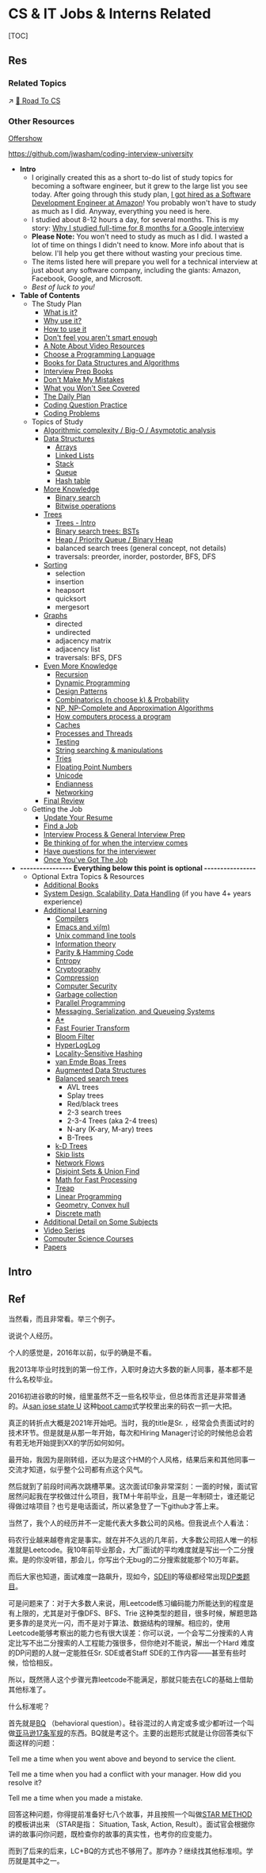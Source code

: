 # CS & IT Jobs & Interns Related

[TOC]



## Res
### Related Topics
↗ [🌲 Road To CS](../../💋%20Intro%20to%20Computer%20Science/🌲%20Road%20To%20CS.md)


### Other Resources
[Offershow](https://www.offershow.cn)

https://github.com/jwasham/coding-interview-university
- **Intro**
	- I originally created this as a short to-do list of study topics for becoming a software engineer, but it grew to the large list you see today. After going through this study plan, [I got hired as a Software Development Engineer at Amazon](https://startupnextdoor.com/ive-been-acquired-by-amazon/?src=ciu)! You probably won't have to study as much as I did. Anyway, everything you need is here.
	- I studied about 8-12 hours a day, for several months. This is my story: [Why I studied full-time for 8 months for a Google interview](https://medium.freecodecamp.org/why-i-studied-full-time-for-8-months-for-a-google-interview-cc662ce9bb13)
	- **Please Note:** You won't need to study as much as I did. I wasted a lot of time on things I didn't need to know. More info about that is below. I'll help you get there without wasting your precious time.
	- The items listed here will prepare you well for a technical interview at just about any software company, including the giants: Amazon, Facebook, Google, and Microsoft.
	- _Best of luck to you!_
- **Table of Contents**
	- The Study Plan
		- [What is it?](https://github.com/jwasham/coding-interview-university?tab=readme-ov-file#what-is-it)
		- [Why use it?](https://github.com/jwasham/coding-interview-university?tab=readme-ov-file#why-use-it)
		- [How to use it](https://github.com/jwasham/coding-interview-university?tab=readme-ov-file#how-to-use-it)
		- [Don't feel you aren't smart enough](https://github.com/jwasham/coding-interview-university?tab=readme-ov-file#dont-feel-you-arent-smart-enough)
		- [A Note About Video Resources](https://github.com/jwasham/coding-interview-university?tab=readme-ov-file#a-note-about-video-resources)
		- [Choose a Programming Language](https://github.com/jwasham/coding-interview-university?tab=readme-ov-file#choose-a-programming-language)
		- [Books for Data Structures and Algorithms](https://github.com/jwasham/coding-interview-university?tab=readme-ov-file#books-for-data-structures-and-algorithms)
		- [Interview Prep Books](https://github.com/jwasham/coding-interview-university?tab=readme-ov-file#interview-prep-books)
		- [Don't Make My Mistakes](https://github.com/jwasham/coding-interview-university?tab=readme-ov-file#dont-make-my-mistakes)
		- [What you Won't See Covered](https://github.com/jwasham/coding-interview-university?tab=readme-ov-file#what-you-wont-see-covered)
		- [The Daily Plan](https://github.com/jwasham/coding-interview-university?tab=readme-ov-file#the-daily-plan)
		- [Coding Question Practice](https://github.com/jwasham/coding-interview-university?tab=readme-ov-file#coding-question-practice)
		- [Coding Problems](https://github.com/jwasham/coding-interview-university?tab=readme-ov-file#coding-problems)
	- Topics of Study
		- [Algorithmic complexity / Big-O / Asymptotic analysis](https://github.com/jwasham/coding-interview-university?tab=readme-ov-file#algorithmic-complexity--big-o--asymptotic-analysis)
		- [Data Structures](https://github.com/jwasham/coding-interview-university?tab=readme-ov-file#data-structures)
		    - [Arrays](https://github.com/jwasham/coding-interview-university?tab=readme-ov-file#arrays)
		    - [Linked Lists](https://github.com/jwasham/coding-interview-university?tab=readme-ov-file#linked-lists)
		    - [Stack](https://github.com/jwasham/coding-interview-university?tab=readme-ov-file#stack)
		    - [Queue](https://github.com/jwasham/coding-interview-university?tab=readme-ov-file#queue)
		    - [Hash table](https://github.com/jwasham/coding-interview-university?tab=readme-ov-file#hash-table)
		- [More Knowledge](https://github.com/jwasham/coding-interview-university?tab=readme-ov-file#more-knowledge)
		    - [Binary search](https://github.com/jwasham/coding-interview-university?tab=readme-ov-file#binary-search)
		    - [Bitwise operations](https://github.com/jwasham/coding-interview-university?tab=readme-ov-file#bitwise-operations)
		- [Trees](https://github.com/jwasham/coding-interview-university?tab=readme-ov-file#trees)
		    - [Trees - Intro](https://github.com/jwasham/coding-interview-university?tab=readme-ov-file#trees---intro)
		    - [Binary search trees: BSTs](https://github.com/jwasham/coding-interview-university?tab=readme-ov-file#binary-search-trees-bsts)
		    - [Heap / Priority Queue / Binary Heap](https://github.com/jwasham/coding-interview-university?tab=readme-ov-file#heap--priority-queue--binary-heap)
		    - balanced search trees (general concept, not details)
		    - traversals: preorder, inorder, postorder, BFS, DFS
		- [Sorting](https://github.com/jwasham/coding-interview-university?tab=readme-ov-file#sorting)
		    - selection
		    - insertion
		    - heapsort
		    - quicksort
		    - mergesort
		- [Graphs](https://github.com/jwasham/coding-interview-university?tab=readme-ov-file#graphs)
		    - directed
		    - undirected
		    - adjacency matrix
		    - adjacency list
		    - traversals: BFS, DFS
		- [Even More Knowledge](https://github.com/jwasham/coding-interview-university?tab=readme-ov-file#even-more-knowledge)
		    - [Recursion](https://github.com/jwasham/coding-interview-university?tab=readme-ov-file#recursion)
		    - [Dynamic Programming](https://github.com/jwasham/coding-interview-university?tab=readme-ov-file#dynamic-programming)
		    - [Design Patterns](https://github.com/jwasham/coding-interview-university?tab=readme-ov-file#design-patterns)
		    - [Combinatorics (n choose k) & Probability](https://github.com/jwasham/coding-interview-university?tab=readme-ov-file#combinatorics-n-choose-k--probability)
		    - [NP, NP-Complete and Approximation Algorithms](https://github.com/jwasham/coding-interview-university?tab=readme-ov-file#np-np-complete-and-approximation-algorithms)
		    - [How computers process a program](https://github.com/jwasham/coding-interview-university?tab=readme-ov-file#how-computers-process-a-program)
		    - [Caches](https://github.com/jwasham/coding-interview-university?tab=readme-ov-file#caches)
		    - [Processes and Threads](https://github.com/jwasham/coding-interview-university?tab=readme-ov-file#processes-and-threads)
		    - [Testing](https://github.com/jwasham/coding-interview-university?tab=readme-ov-file#testing)
		    - [String searching & manipulations](https://github.com/jwasham/coding-interview-university?tab=readme-ov-file#string-searching--manipulations)
		    - [Tries](https://github.com/jwasham/coding-interview-university?tab=readme-ov-file#tries)
		    - [Floating Point Numbers](https://github.com/jwasham/coding-interview-university?tab=readme-ov-file#floating-point-numbers)
		    - [Unicode](https://github.com/jwasham/coding-interview-university?tab=readme-ov-file#unicode)
		    - [Endianness](https://github.com/jwasham/coding-interview-university?tab=readme-ov-file#endianness)
		    - [Networking](https://github.com/jwasham/coding-interview-university?tab=readme-ov-file#networking)
		- [Final Review](https://github.com/jwasham/coding-interview-university?tab=readme-ov-file#final-review)
	- Getting the Job
		- [Update Your Resume](https://github.com/jwasham/coding-interview-university?tab=readme-ov-file#update-your-resume)
		- [Find a Job](https://github.com/jwasham/coding-interview-university?tab=readme-ov-file#find-a-job)
		- [Interview Process & General Interview Prep](https://github.com/jwasham/coding-interview-university?tab=readme-ov-file#interview-process--general-interview-prep)
		- [Be thinking of for when the interview comes](https://github.com/jwasham/coding-interview-university?tab=readme-ov-file#be-thinking-of-for-when-the-interview-comes)
		- [Have questions for the interviewer](https://github.com/jwasham/coding-interview-university?tab=readme-ov-file#have-questions-for-the-interviewer)
		- [Once You've Got The Job](https://github.com/jwasham/coding-interview-university?tab=readme-ov-file#once-youve-got-the-job)
- **---------------- Everything below this point is optional ----------------**
	- Optional Extra Topics & Resources
		- [Additional Books](https://github.com/jwasham/coding-interview-university?tab=readme-ov-file#additional-books)
		- [System Design, Scalability, Data Handling](https://github.com/jwasham/coding-interview-university?tab=readme-ov-file#system-design-scalability-data-handling) (if you have 4+ years experience)
		- [Additional Learning](https://github.com/jwasham/coding-interview-university?tab=readme-ov-file#additional-learning)
		    - [Compilers](https://github.com/jwasham/coding-interview-university?tab=readme-ov-file#compilers)
		    - [Emacs and vi(m)](https://github.com/jwasham/coding-interview-university?tab=readme-ov-file#emacs-and-vim)
		    - [Unix command line tools](https://github.com/jwasham/coding-interview-university?tab=readme-ov-file#unix-command-line-tools)
		    - [Information theory](https://github.com/jwasham/coding-interview-university?tab=readme-ov-file#information-theory-videos)
		    - [Parity & Hamming Code](https://github.com/jwasham/coding-interview-university?tab=readme-ov-file#parity--hamming-code-videos)
		    - [Entropy](https://github.com/jwasham/coding-interview-university?tab=readme-ov-file#entropy)
		    - [Cryptography](https://github.com/jwasham/coding-interview-university?tab=readme-ov-file#cryptography)
		    - [Compression](https://github.com/jwasham/coding-interview-university?tab=readme-ov-file#compression)
		    - [Computer Security](https://github.com/jwasham/coding-interview-university?tab=readme-ov-file#computer-security)
		    - [Garbage collection](https://github.com/jwasham/coding-interview-university?tab=readme-ov-file#garbage-collection)
		    - [Parallel Programming](https://github.com/jwasham/coding-interview-university?tab=readme-ov-file#parallel-programming)
		    - [Messaging, Serialization, and Queueing Systems](https://github.com/jwasham/coding-interview-university?tab=readme-ov-file#messaging-serialization-and-queueing-systems)
		    - [A*](https://github.com/jwasham/coding-interview-university?tab=readme-ov-file#a)
		    - [Fast Fourier Transform](https://github.com/jwasham/coding-interview-university?tab=readme-ov-file#fast-fourier-transform)
		    - [Bloom Filter](https://github.com/jwasham/coding-interview-university?tab=readme-ov-file#bloom-filter)
		    - [HyperLogLog](https://github.com/jwasham/coding-interview-university?tab=readme-ov-file#hyperloglog)
		    - [Locality-Sensitive Hashing](https://github.com/jwasham/coding-interview-university?tab=readme-ov-file#locality-sensitive-hashing)
		    - [van Emde Boas Trees](https://github.com/jwasham/coding-interview-university?tab=readme-ov-file#van-emde-boas-trees)
		    - [Augmented Data Structures](https://github.com/jwasham/coding-interview-university?tab=readme-ov-file#augmented-data-structures)
		    - [Balanced search trees](https://github.com/jwasham/coding-interview-university?tab=readme-ov-file#balanced-search-trees)
		        - AVL trees
		        - Splay trees
		        - Red/black trees
		        - 2-3 search trees
		        - 2-3-4 Trees (aka 2-4 trees)
		        - N-ary (K-ary, M-ary) trees
		        - B-Trees
		    - [k-D Trees](https://github.com/jwasham/coding-interview-university?tab=readme-ov-file#k-d-trees)
		    - [Skip lists](https://github.com/jwasham/coding-interview-university?tab=readme-ov-file#skip-lists)
		    - [Network Flows](https://github.com/jwasham/coding-interview-university?tab=readme-ov-file#network-flows)
		    - [Disjoint Sets & Union Find](https://github.com/jwasham/coding-interview-university?tab=readme-ov-file#disjoint-sets--union-find)
		    - [Math for Fast Processing](https://github.com/jwasham/coding-interview-university?tab=readme-ov-file#math-for-fast-processing)
		    - [Treap](https://github.com/jwasham/coding-interview-university?tab=readme-ov-file#treap)
		    - [Linear Programming](https://github.com/jwasham/coding-interview-university?tab=readme-ov-file#linear-programming-videos)
		    - [Geometry, Convex hull](https://github.com/jwasham/coding-interview-university?tab=readme-ov-file#geometry-convex-hull-videos)
		    - [Discrete math](https://github.com/jwasham/coding-interview-university?tab=readme-ov-file#discrete-math)
		- [Additional Detail on Some Subjects](https://github.com/jwasham/coding-interview-university?tab=readme-ov-file#additional-detail-on-some-subjects)
		- [Video Series](https://github.com/jwasham/coding-interview-university?tab=readme-ov-file#video-series)
		- [Computer Science Courses](https://github.com/jwasham/coding-interview-university?tab=readme-ov-file#computer-science-courses)
		- [Papers](https://github.com/jwasham/coding-interview-university?tab=readme-ov-file#papers)



## Intro



## Ref
[一份来自微软亚洲研究院的实习“入坑”指南：学历不重要，学校也不重要，你重要]: https://www.msra.cn/zh-cn/news/features/internship-application-guide

[一毕业即百万年薪！曾在腾讯和百度实习，最终他选择加入蚂蚁集团，用图来解释人类难题 | 都市快报]: https://mp.weixin.qq.com/s/dOwloP5-mKprxCs1VvxiegA


[美国 CS 就业，大多数公司真的不看学校吗？ - 硅谷IT胖子的回答 - 知乎]:https://www.zhihu.com/question/57166186/answer/1021316422
当然看，而且非常看。举三个例子。

[美国 CS 就业，大多数公司真的不看学校吗？ - 代码豚豚豚的回答 - 知乎]: https://www.zhihu.com/question/57166186/answer/3404563464
说说个人经历。

个人的感觉是，2016年以前，似乎的确是不看。

我2013年毕业时找到的第一份工作，入职时身边大多数的新人同事，基本都不是什么名校毕业。

2016初进谷歌的时候，组里虽然不乏一些名校毕业，但总体而言还是非常普通的。从[san jose state U](https://zhida.zhihu.com/search?content_id=649088349&content_type=Answer&match_order=1&q=san+jose+state+U&zhida_source=entity) 这种[boot camp](https://zhida.zhihu.com/search?content_id=649088349&content_type=Answer&match_order=1&q=boot+camp&zhida_source=entity)式学校里出来的码农一抓一大把。

真正的转折点大概是2021年开始吧。当时，我的title是Sr. ，经常会负责面试时的技术环节。但是就是从那一年开始，每次和Hiring Manager讨论的时候他总会若有若无地开始提到XX的学历如何如何。

最开始，我因为是刚转组，还以为是这个HM的个人风格，结果后来和其他同事一交流才知道，似乎整个公司都有点这个风气。

然后就到了前段时间再次跳槽苹果。这次面试印象非常深刻：一面的时候，面试官居然问起我在学校做过什么项目，我TM十年前毕业，且是一年制硕士，谁还能记得做过啥项目？也亏是电话面试，所以紧急登了一下github才答上来。

当然了，我个人的经历并不一定能代表大多数公司的风格。但我说点个人看法：

码农行业越来越卷肯定是事实。就在并不久远的几年前，大多数公司招人唯一的标准就是Leetcode。我10年前毕业那会，大厂面试的平均难度就是写出一个二分搜索。是的你没听错，那会儿，你写出个无bug的二分搜索就能那个10万年薪。

而后大家也知道，面试难度一路飙升，现如今，[SDEII](https://zhida.zhihu.com/search?content_id=649088349&content_type=Answer&match_order=1&q=SDEII&zhida_source=entity)的等级都经常出现[DP类题目](https://zhida.zhihu.com/search?content_id=649088349&content_type=Answer&match_order=1&q=DP%E7%B1%BB%E9%A2%98%E7%9B%AE&zhida_source=entity)。

可是问题来了：对于大多数人来说，用Leetcode练习编码能力所能达到的程度是有上限的，尤其是对于像DFS、BFS、Trie 这种类型的题目，很多时候，解题思路更多靠的是灵光一闪，而不是对于算法、数据结构的理解。相应的，使用Leetcode能够考察出的能力也有很大误差：你可以说，一个会写二分搜索的人肯定比写不出二分搜索的人工程能力强很多，但你绝对不能说，解出一个Hard 难度的DP问题的人就一定能胜任Sr. SDE或者Staff SDE的工作内容——甚至有些时候，恰恰相反。

所以，既然筛人这个步骤光靠leetcode不能满足，那就只能去在LC的基础上借助其他标准了。

什么标准呢？

首先就是[BQ](https://zhida.zhihu.com/search?content_id=649088349&content_type=Answer&match_order=1&q=BQ&zhida_source=entity) （behavioral question）。硅谷混过的人肯定或多或少都听过一个叫做[亚马逊17条军规](https://zhida.zhihu.com/search?content_id=649088349&content_type=Answer&match_order=1&q=%E4%BA%9A%E9%A9%AC%E9%80%8A17%E6%9D%A1%E5%86%9B%E8%A7%84&zhida_source=entity)的东西。BQ就是考这个。主要的出题形式就是让你回答类似下面这样的问题：

Tell me a time when you went above and beyond to service the client.

Tell me a time when you had a conflict with your manager. How did you resolve it?

Tell me a time when you made a mistake.

回答这种问题，你得提前准备好七八个故事，并且按照一个叫做[STAR METHOD](https://zhida.zhihu.com/search?content_id=649088349&content_type=Answer&match_order=1&q=STAR+METHOD&zhida_source=entity) 的模板讲出来 （STAR是指： Situation, Task, Action, Result）。面试官会根据你讲的故事问你问题，既检查你的故事的真实性，也考你的应变能力。

而到了后来的后来，LC+BQ的方式也不够用了。那咋办？继续找其他标准呗。学历就是其中之一。

[字节豆包大模型震撼招人，校招人才计划+社招内推 - 丁霄汉的文章 - 知乎]: https://zhuanlan.zhihu.com/p/700903215

[🤔 佐治亚理工抓人记 - 屈直的文章 - 知乎]: https://zhuanlan.zhihu.com/p/46307367 (2018)
